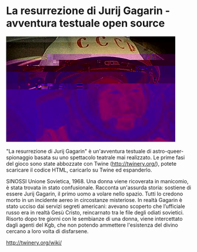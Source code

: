 # La resurrezione di Jurij Gagarin - avventura testuale open source

![Gagarin-destroyed](https://github.com/taleo/la-resurrezione-di-gagarin/blob/master/img/w460-destroy.jpg)

"La resurrezione di Jurij Gagarin" è un'avventura testuale di astro-queer-spionaggio basata su uno spettacolo teatrale mai realizzato. 
Le prime fasi del gioco sono state abbozzate con Twine (http://twinery.org/), potete scaricare il codice HTML, caricarlo su Twine ed espanderlo. 

SINOSSI
Unione Sovietica, 1968. Una donna viene ricoverata in manicomio, è stata trovata in stato confusionale. Racconta un'assurda storia: sostiene di essere Jurij Gagarin, il primo uomo a volare nello spazio. Tutti lo credono morto in un incidente aereo in circostanze misteriose. In realtà Gagarin è stato ucciso dai servizi segreti americani: avevano scoperto che l’ufficiale russo era in realtà Gesù Cristo, reincarnato tra le file degli odiati sovietici. Risorto dopo tre giorni con le sembianze di una donna, viene intercettato dagli agenti del Kgb, che non potendo ammettere l'esistenza del divino cercano a loro volta di disfarsene.


http://twinery.org/wiki/
